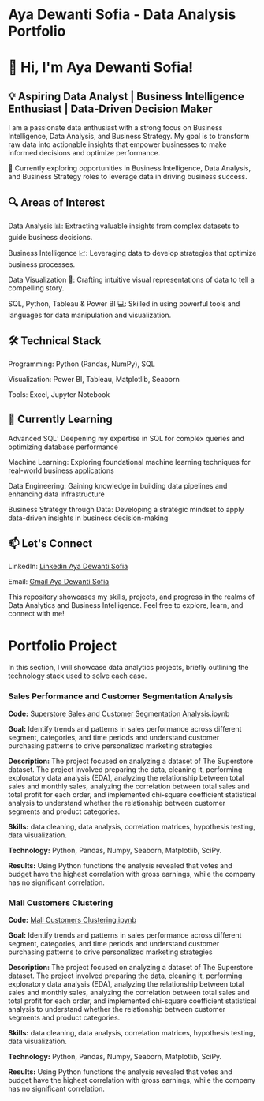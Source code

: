 # Aya Dewanti Sofia - Data Analysis Portfolio

# 👋 Hi, I'm Aya Dewanti Sofia!

## 💡 Aspiring Data Analyst | Business Intelligence Enthusiast | Data-Driven Decision Maker

I am a passionate data enthusiast with a strong focus on Business Intelligence, Data Analysis, and Business Strategy. My goal is to transform raw data into actionable insights that empower businesses to make informed decisions and optimize performance.

🚀 Currently exploring opportunities in Business Intelligence, Data Analysis, and Business Strategy roles to leverage data in driving business success.

## 🔍 Areas of Interest

Data Analysis 📊: Extracting valuable insights from complex datasets to guide business decisions.

Business Intelligence 📈: Leveraging data to develop strategies that optimize business processes.

Data Visualization 🎨: Crafting intuitive visual representations of data to tell a compelling story.

SQL, Python, Tableau & Power BI 💻: Skilled in using powerful tools and languages for data manipulation and visualization.

## 🛠 Technical Stack

Programming: Python (Pandas, NumPy), SQL

Visualization: Power BI, Tableau, Matplotlib, Seaborn

Tools: Excel, Jupyter Notebook

## 🌱 Currently Learning

Advanced SQL: Deepening my expertise in SQL for complex queries and optimizing database performance

Machine Learning: Exploring foundational machine learning techniques for real-world business applications

Data Engineering: Gaining knowledge in building data pipelines and enhancing data infrastructure

Business Strategy through Data: Developing a strategic mindset to apply data-driven insights in business decision-making

## 📫 Let's Connect

LinkedIn: [Linkedin Aya Dewanti Sofia](www.linkedin.com/in/aya-dewanti-sofia)

Email: [Gmail Aya Dewanti Sofia](dewantiaya@gmail.com)

This repository showcases my skills, projects, and progress in the realms of Data Analytics and Business Intelligence. Feel free to explore, learn, and connect with me!

# Portfolio Project

In this section, I will showcase data analytics projects, briefly outlining the technology stack used to solve each case.

### **Sales Performance and Customer Segmentation Analysis**

**Code:** [Superstore Sales and Customer Segmentation Analysis.ipynb](https://github.com/ayadewantis/Data-Analysis-Portfolio/Notebooks/Superstore%20Sales%20and%20Customer%20Segmentation%20Analysis.ipynb)

**Goal:** Identify trends and patterns in sales performance across different segment, categories, and time periods and understand customer purchasing patterns to drive personalized marketing strategies

**Description:** The project focused on analyzing a dataset of The Superstore dataset. The project involved preparing the data, cleaning it, performing exploratory data analysis (EDA), analyzing the relationship between total sales and monthly sales, analyzing the correlation between total sales and total profit for each order, and implemented chi-square coefficient statistical analysis to understand whether the relationship between customer segments and product categories.

**Skills:** data cleaning, data analysis, correlation matrices, hypothesis testing, data visualization.

**Technology:** Python, Pandas, Numpy, Seaborn, Matplotlib, SciPy.

**Results:** Using Python functions the analysis revealed that votes and budget have the highest correlation with gross earnings, while the company has no significant correlation.

### **Mall Customers Clustering**

**Code:** [Mall Customers Clustering.ipynb](https://github.com/ayadewantis/Data-Analysis-Portfolio/Notebooks/Mall%20Customers%20Clustering.ipynb)

**Goal:** Identify trends and patterns in sales performance across different segment, categories, and time periods and understand customer purchasing patterns to drive personalized marketing strategies

**Description:** The project focused on analyzing a dataset of The Superstore dataset. The project involved preparing the data, cleaning it, performing exploratory data analysis (EDA), analyzing the relationship between total sales and monthly sales, analyzing the correlation between total sales and total profit for each order, and implemented chi-square coefficient statistical analysis to understand whether the relationship between customer segments and product categories.

**Skills:** data cleaning, data analysis, correlation matrices, hypothesis testing, data visualization.

**Technology:** Python, Pandas, Numpy, Seaborn, Matplotlib, SciPy.

**Results:** Using Python functions the analysis revealed that votes and budget have the highest correlation with gross earnings, while the company has no significant correlation.

